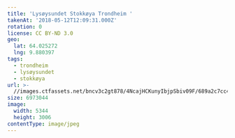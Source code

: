 ```yaml
---
title: 'Lysøysundet Stokkøya Trondheim '
takenAt: '2018-05-12T12:09:31.000Z'
rotation: 0
license: CC BY-ND 3.0
geo:
  lat: 64.025272
  lng: 9.880397
tags:
  - trondheim
  - lysøysundet
  - stokkøya
url: >-
  //images.ctfassets.net/bncv3c2gt878/4NcajHCKunyIbjpSbiv09F/689a2c7cc4649858e82895f05247f63d/lysysundet-stokkya-trondheim_42081868761_o
size: 6973044
image:
  width: 5344
  height: 3006
contentType: image/jpeg
---
```



